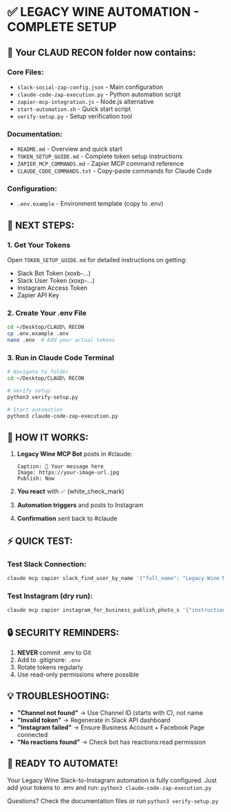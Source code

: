# ✅ LEGACY WINE AUTOMATION - COMPLETE SETUP

## 📂 Your CLAUD RECON folder now contains:

### Core Files:
- `slack-social-zap-config.json` - Main configuration
- `claude-code-zap-execution.py` - Python automation script
- `zapier-mcp-integration.js` - Node.js alternative
- `start-automation.sh` - Quick start script
- `verify-setup.py` - Setup verification tool

### Documentation:
- `README.md` - Overview and quick start
- `TOKEN_SETUP_GUIDE.md` - Complete token setup instructions
- `ZAPIER_MCP_COMMANDS.md` - Zapier MCP command reference
- `CLAUDE_CODE_COMMANDS.txt` - Copy-paste commands for Claude Code

### Configuration:
- `.env.example` - Environment template (copy to .env)

## 🎯 NEXT STEPS:

### 1. Get Your Tokens
Open `TOKEN_SETUP_GUIDE.md` for detailed instructions on getting:
- Slack Bot Token (xoxb-...)
- Slack User Token (xoxp-...)
- Instagram Access Token
- Zapier API Key
### 2. Create Your .env File
```bash
cd ~/Desktop/CLAUD\ RECON
cp .env.example .env
nano .env  # Add your actual tokens
```

### 3. Run in Claude Code Terminal
```bash
# Navigate to folder
cd ~/Desktop/CLAUD\ RECON

# Verify setup
python3 verify-setup.py

# Start automation
python3 claude-code-zap-execution.py
```

## 📱 HOW IT WORKS:

1. **Legacy Wine MCP Bot** posts in #claude:
   ```
   Caption: 🍷 Your message here
   Image: https://your-image-url.jpg
   Publish: Now
   ```

2. **You react** with ✅ (white_check_mark)

3. **Automation triggers** and posts to Instagram

4. **Confirmation** sent back to #claude
## ⚡ QUICK TEST:

### Test Slack Connection:
```bash
claude mcp zapier slack_find_user_by_name '{"full_name": "Legacy Wine MCP Bot", "instructions": "Find bot"}'
```

### Test Instagram (dry run):
```bash
claude mcp zapier instagram_for_business_publish_photo_s '{"instructions": "Test", "caption": "TEST", "media": "https://example.com/test.jpg", "instagramPageId": "YOUR_PAGE"}'
```

## 🔒 SECURITY REMINDERS:

1. **NEVER** commit .env to Git
2. Add to .gitignore: `.env`
3. Rotate tokens regularly
4. Use read-only permissions where possible

## 💡 TROUBLESHOOTING:

- **"Channel not found"** → Use Channel ID (starts with C), not name
- **"Invalid token"** → Regenerate in Slack API dashboard
- **"Instagram failed"** → Ensure Business Account + Facebook Page connected
- **"No reactions found"** → Check bot has reactions:read permission

## 🎉 READY TO AUTOMATE!

Your Legacy Wine Slack-to-Instagram automation is fully configured.
Just add your tokens to .env and run: `python3 claude-code-zap-execution.py`

Questions? Check the documentation files or run `python3 verify-setup.py`